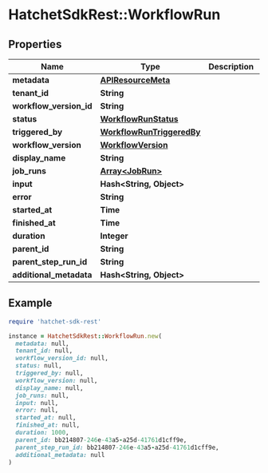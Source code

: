 # HatchetSdkRest::WorkflowRun

## Properties

| Name | Type | Description | Notes |
| ---- | ---- | ----------- | ----- |
| **metadata** | [**APIResourceMeta**](APIResourceMeta.md) |  |  |
| **tenant_id** | **String** |  |  |
| **workflow_version_id** | **String** |  |  |
| **status** | [**WorkflowRunStatus**](WorkflowRunStatus.md) |  |  |
| **triggered_by** | [**WorkflowRunTriggeredBy**](WorkflowRunTriggeredBy.md) |  |  |
| **workflow_version** | [**WorkflowVersion**](WorkflowVersion.md) |  | [optional] |
| **display_name** | **String** |  | [optional] |
| **job_runs** | [**Array&lt;JobRun&gt;**](JobRun.md) |  | [optional] |
| **input** | **Hash&lt;String, Object&gt;** |  | [optional] |
| **error** | **String** |  | [optional] |
| **started_at** | **Time** |  | [optional] |
| **finished_at** | **Time** |  | [optional] |
| **duration** | **Integer** |  | [optional] |
| **parent_id** | **String** |  | [optional] |
| **parent_step_run_id** | **String** |  | [optional] |
| **additional_metadata** | **Hash&lt;String, Object&gt;** |  | [optional] |

## Example

```ruby
require 'hatchet-sdk-rest'

instance = HatchetSdkRest::WorkflowRun.new(
  metadata: null,
  tenant_id: null,
  workflow_version_id: null,
  status: null,
  triggered_by: null,
  workflow_version: null,
  display_name: null,
  job_runs: null,
  input: null,
  error: null,
  started_at: null,
  finished_at: null,
  duration: 1000,
  parent_id: bb214807-246e-43a5-a25d-41761d1cff9e,
  parent_step_run_id: bb214807-246e-43a5-a25d-41761d1cff9e,
  additional_metadata: null
)
```

